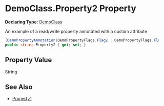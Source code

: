 # DemoClass.Property2 Property

**Declaring Type:** [DemoClass](../Type.md)

An example of a read\/write property annotated with a custom attribute

```csharp
[DemoPropertyAnnotation(DemoPropertyFlags.Flag2 | DemoPropertyFlags.Flag3)]
public string Property2 { get; set; }
```

## Property Value

String

## See Also

- [Property1](Property1.md)
